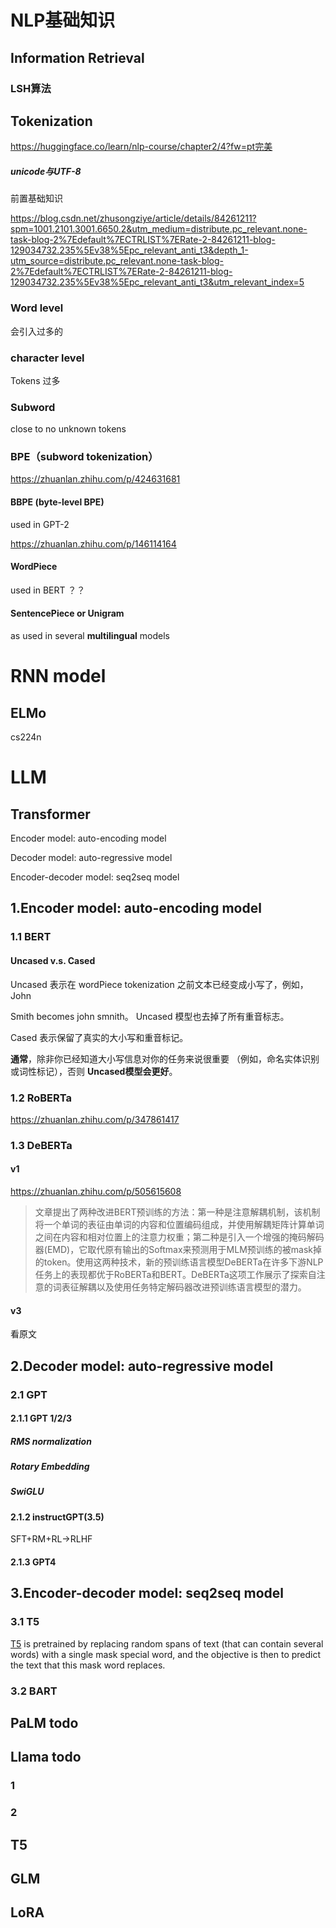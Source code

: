 
# NLP基础知识

## Information Retrieval

### LSH算法



## Tokenization

https://huggingface.co/learn/nlp-course/chapter2/4?fw=pt完美

##### unicode与UTF-8

前置基础知识

https://blog.csdn.net/zhusongziye/article/details/84261211?spm=1001.2101.3001.6650.2&utm_medium=distribute.pc_relevant.none-task-blog-2%7Edefault%7ECTRLIST%7ERate-2-84261211-blog-129034732.235%5Ev38%5Epc_relevant_anti_t3&depth_1-utm_source=distribute.pc_relevant.none-task-blog-2%7Edefault%7ECTRLIST%7ERate-2-84261211-blog-129034732.235%5Ev38%5Epc_relevant_anti_t3&utm_relevant_index=5

### Word level

会引入过多的<unknown>

### character level

Tokens 过多

### Subword 

close to no unknown tokens

### BPE（subword tokenization）

https://zhuanlan.zhihu.com/p/424631681

#### BBPE (byte-level BPE)

used in GPT-2

https://zhuanlan.zhihu.com/p/146114164

#### WordPiece

used in BERT ？？

#### SentencePiece or Unigram

as used in several **multilingual** models





# RNN model

## ELMo

cs224n

## 

# LLM

## Transformer 

Encoder model: auto-encoding model 

Decoder model: auto-regressive model

Encoder-decoder model: seq2seq model



## 1.Encoder model: auto-encoding model 

### 1.1 BERT

#### Uncased v.s. Cased

Uncased 表示在 wordPiece tokenization 之前文本已经变成小写了，例如，John

Smith becomes john smnith。 Uncased 模型也去掉了所有重音标志。

Cased 表示保留了真实的大小写和重音标记。

**通常**，除非你已经知道大小写信息对你的任务来说很重要 （例如，命名实体识别或词性标记），否则 **Uncased模型会更好**。

### 1.2 RoBERTa

https://zhuanlan.zhihu.com/p/347861417

### 1.3 DeBERTa

#### v1 

https://zhuanlan.zhihu.com/p/505615608

> 文章提出了两种改进BERT预训练的方法：第一种是注意解耦机制，该机制将一个单词的表征由单词的内容和位置编码组成，并使用解耦矩阵计算单词之间在内容和相对位置上的注意力权重；第二种是引入一个增强的掩码解码器(EMD)，它取代原有输出的Softmax来预测用于MLM预训练的被mask掉的token。使用这两种技术，新的预训练语言模型DeBERTa在许多下游NLP任务上的表现都优于RoBERTa和BERT。DeBERTa这项工作展示了探索自注意的词表征解耦以及使用任务特定解码器改进预训练语言模型的潜力。

#### v3

看原文

## 2.Decoder model: auto-regressive model

### 2.1 GPT

#### 2.1.1 GPT 1/2/3

##### RMS normalization

##### Rotary Embedding

##### SwiGLU

#### 2.1.2 instructGPT(3.5)

SFT+RM+RL->RLHF

#### 2.1.3 GPT4



## 3.Encoder-decoder model: seq2seq model

### 3.1 T5

 [T5](https://huggingface.co/t5-base) is pretrained by replacing random spans of text (that can contain several words) with a single mask special word, and the objective is then to predict the text that this mask word replaces.

### 3.2 BART

### 





## PaLM todo

## Llama todo

### 1

### 2

## T5

## GLM

## LoRA









